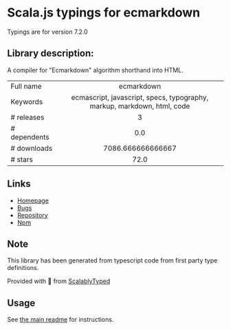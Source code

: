 
# Scala.js typings for ecmarkdown

Typings are for version 7.2.0

## Library description:
A compiler for "Ecmarkdown" algorithm shorthand into HTML.

|                    |                 |
| ------------------ | :-------------: |
| Full name          | ecmarkdown |
| Keywords           | ecmascript, javascript, specs, typography, markup, markdown, html, code |
| # releases         | 3 |
| # dependents       | 0.0 |
| # downloads        | 7086.666666666667 |
| # stars            | 72.0 |

## Links
- [Homepage](https://github.com/tc39/ecmarkdown#readme)
- [Bugs](https://github.com/tc39/ecmarkdown/issues)
- [Repository](https://github.com/tc39/ecmarkdown)
- [Npm](https://www.npmjs.com/package/ecmarkdown)
    


## Note
This library has been generated from typescript code from first party type definitions.

Provided with :purple_heart: from [ScalablyTyped](https://github.com/oyvindberg/ScalablyTyped)

## Usage
See [the main readme](../../readme.md) for instructions.


